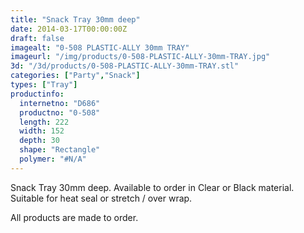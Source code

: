 ```yaml
---
title: "Snack Tray 30mm deep"
date: 2014-03-17T00:00:00Z
draft: false
imagealt: "0-508 PLASTIC-ALLY 30mm TRAY"
imageurl: "/img/products/0-508-PLASTIC-ALLY-30mm-TRAY.jpg"
3d: "/3d/products/0-508-PLASTIC-ALLY-30mm-TRAY.stl"
categories: ["Party","Snack"]
types: ["Tray"]
productinfo:
  internetno: "D686"
  productno: "0-508"
  length: 222
  width: 152
  depth: 30
  shape: "Rectangle"
  polymer: "#N/A"
---
```

Snack Tray 30mm deep. Available to order in Clear or Black material. Suitable for heat seal or stretch / over wrap.

All products are made to order.